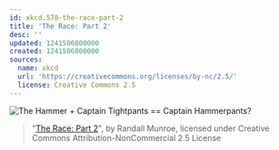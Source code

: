 ```yaml
---
id: xkcd.578-the-race-part-2
title: 'The Race: Part 2'
desc: ''
updated: 1241506800000
created: 1241506800000
sources:
  name: xkcd
  url: 'https://creativecommons.org/licenses/by-nc/2.5/'
  license: Creative Commons 2.5
---
```

![The Hammer + Captain Tightpants == Captain Hammerpants?](https://imgs.xkcd.com/comics/the_race_part_2.png)
> "[The Race: Part 2](https://xkcd.com/578/)", by Randall Munroe, licensed under Creative Commons Attribution-NonCommercial 2.5 License
